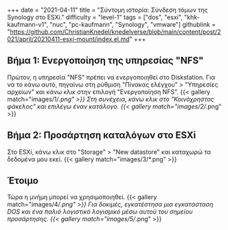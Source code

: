 +++
date = "2021-04-11"
title = "Σύντομη ιστορία: Σύνδεση τόμων της Synology στο ESXi."
difficulty = "level-1"
tags = ["dos", "esxi", "khk-kaufmann-v1", "nuc", "pc-kaufmann", "Synology", "vmware"]
githublink = "https://github.com/ChristianKnedel/knedelverse/blob/main/content/post/2021/april/20210411-esxi-mount/index.el.md"
+++

## Βήμα 1: Ενεργοποίηση της υπηρεσίας "NFS"
Πρώτον, η υπηρεσία "NFS" πρέπει να ενεργοποιηθεί στο Diskstation. Για να το κάνω αυτό, πηγαίνω στη ρύθμιση "Πίνακας ελέγχου" > "Υπηρεσίες αρχείων" και κάνω κλικ στην επιλογή "Ενεργοποίηση NFS".
{{< gallery match="images/1/*.png" >}}
Στη συνέχεια, κάνω κλικ στο "Κοινόχρηστος φάκελος" και επιλέγω έναν κατάλογο.
{{< gallery match="images/2/*.png" >}}

## Βήμα 2: Προσάρτηση καταλόγων στο ESXi
Στο ESXi, κάνω κλικ στο "Storage" > "New datastore" και καταχωρώ τα δεδομένα μου εκεί.
{{< gallery match="images/3/*.png" >}}

## Έτοιμο
Τώρα η μνήμη μπορεί να χρησιμοποιηθεί.
{{< gallery match="images/4/*.png" >}}
Για δοκιμές, εγκατέστησα μια εγκατάσταση DOS και ένα παλιό λογιστικό λογισμικό μέσω αυτού του σημείου προσάρτησης.
{{< gallery match="images/5/*.png" >}}
